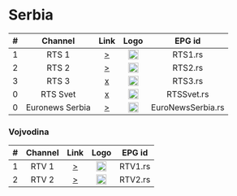 <h1>Serbia</h1>

| #   | Channel        | Link  | Logo | EPG id |
|:---:|:--------------:|:-----:|:----:|:------:|
| 1   | RTS 1 | [>](https://webtvstream.bhtelecom.ba/rts1.m3u8) | <img height="20" src="https://i.imgur.com/S1pKHSR.png"/> | RTS1.rs |
| 2   | RTS 2 | [>](https://webtvstream.bhtelecom.ba/rts2.m3u8) | <img height="20" src="https://i.imgur.com/jltAf5h.png"/> | RTS2.rs |
| 3   | RTS 3 | [x]() | <img height="20" src="https://i.imgur.com/gxuGB4J.png"/> | RTS3.rs |
| 0   | RTS Svet | [x]() | <img height="20" src="https://upload.wikimedia.org/wikipedia/commons/8/8a/Rts-svet.png"/> | RTSSvet.rs |
| 0 | Euronews Serbia | [>](https://d1ei8ofhgfmkac.cloudfront.net/app-19518-1306/ngrp:QoZfNjsg_all/playlist.m3u8) | <img height="20" src="https://i.imgur.com/b24QKcq.png"/> | EuroNewsSerbia.rs |

<h3>Vojvodina</h3>

| #   | Channel        | Link  | Logo | EPG id |
|:---:|:--------------:|:-----:|:----:|:------:|
| 1   | RTV 1 | [>](rtsp://212.200.255.151/rtv1) | <img height="20" src="https://i.imgur.com/CG44YT3.png"/> | RTV1.rs |
| 2   | RTV 2 | [>](rtsp://212.200.255.151/rtv2) | <img height="20" src="https://i.imgur.com/skpr66t.png"/> | RTV2.rs |
